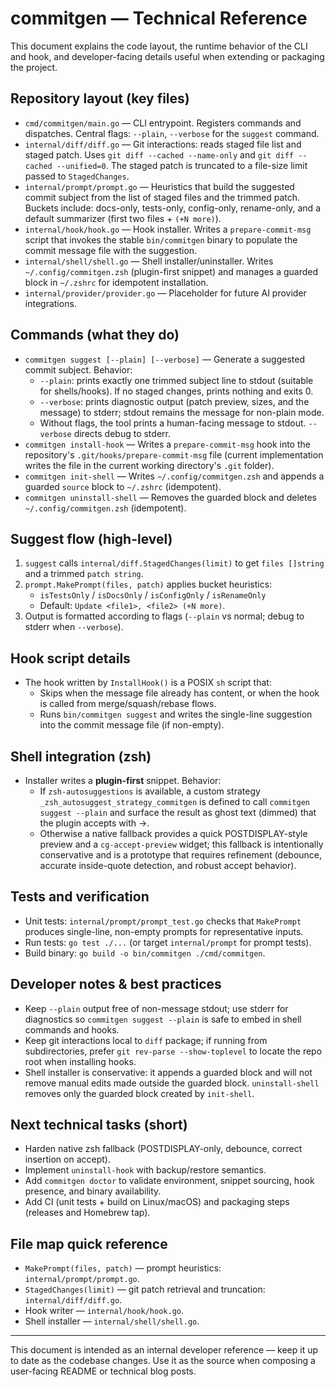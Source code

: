 # commitgen — Technical Reference

This document explains the code layout, the runtime behavior of the CLI and hook, and developer-facing details useful when extending or packaging the project.

## Repository layout (key files)
- `cmd/commitgen/main.go` — CLI entrypoint. Registers commands and dispatches. Central flags: `--plain`, `--verbose` for the `suggest` command.
- `internal/diff/diff.go` — Git interactions: reads staged file list and staged patch. Uses `git diff --cached --name-only` and `git diff --cached --unified=0`. The staged patch is truncated to a file-size limit passed to `StagedChanges`.
- `internal/prompt/prompt.go` — Heuristics that build the suggested commit subject from the list of staged files and the trimmed patch. Buckets include: docs-only, tests-only, config-only, rename-only, and a default summarizer (first two files + `(+N more)`).
- `internal/hook/hook.go` — Hook installer. Writes a `prepare-commit-msg` script that invokes the stable `bin/commitgen` binary to populate the commit message file with the suggestion.
- `internal/shell/shell.go` — Shell installer/uninstaller. Writes `~/.config/commitgen.zsh` (plugin-first snippet) and manages a guarded block in `~/.zshrc` for idempotent installation.
- `internal/provider/provider.go` — Placeholder for future AI provider integrations.

## Commands (what they do)
- `commitgen suggest [--plain] [--verbose]` — Generate a suggested commit subject. Behavior:
  - `--plain`: prints exactly one trimmed subject line to stdout (suitable for shells/hooks). If no staged changes, prints nothing and exits 0.
  - `--verbose`: prints diagnostic output (patch preview, sizes, and the message) to stderr; stdout remains the message for non-plain mode.
  - Without flags, the tool prints a human-facing message to stdout. `--verbose` directs debug to stderr.
- `commitgen install-hook` — Writes a `prepare-commit-msg` hook into the repository's `.git/hooks/prepare-commit-msg` file (current implementation writes the file in the current working directory's `.git` folder).
- `commitgen init-shell` — Writes `~/.config/commitgen.zsh` and appends a guarded `source` block to `~/.zshrc` (idempotent).
- `commitgen uninstall-shell` — Removes the guarded block and deletes `~/.config/commitgen.zsh` (idempotent).

## Suggest flow (high-level)
1. `suggest` calls `internal/diff.StagedChanges(limit)` to get `files []string` and a trimmed `patch string`.
2. `prompt.MakePrompt(files, patch)` applies bucket heuristics:
   - `isTestsOnly` / `isDocsOnly` / `isConfigOnly` / `isRenameOnly`
   - Default: `Update <file1>, <file2> (+N more)`.
3. Output is formatted according to flags (`--plain` vs normal; debug to stderr when `--verbose`).

## Hook script details
- The hook written by `InstallHook()` is a POSIX `sh` script that:
  - Skips when the message file already has content, or when the hook is called from merge/squash/rebase flows.
  - Runs `bin/commitgen suggest` and writes the single-line suggestion into the commit message file (if non-empty).

## Shell integration (zsh)
- Installer writes a **plugin-first** snippet. Behavior:
  - If `zsh-autosuggestions` is available, a custom strategy `_zsh_autosuggest_strategy_commitgen` is defined to call `commitgen suggest --plain` and surface the result as ghost text (dimmed) that the plugin accepts with →.
  - Otherwise a native fallback provides a quick POSTDISPLAY-style preview and a `cg-accept-preview` widget; this fallback is intentionally conservative and is a prototype that requires refinement (debounce, accurate inside-quote detection, and robust accept behavior).

## Tests and verification
- Unit tests: `internal/prompt/prompt_test.go` checks that `MakePrompt` produces single-line, non-empty prompts for representative inputs.
- Run tests: `go test ./...` (or target `internal/prompt` for prompt tests).
- Build binary: `go build -o bin/commitgen ./cmd/commitgen`.

## Developer notes & best practices
- Keep `--plain` output free of non-message stdout; use stderr for diagnostics so `commitgen suggest --plain` is safe to embed in shell commands and hooks.
- Keep git interactions local to `diff` package; if running from subdirectories, prefer `git rev-parse --show-toplevel` to locate the repo root when installing hooks.
- Shell installer is conservative: it appends a guarded block and will not remove manual edits made outside the guarded block. `uninstall-shell` removes only the guarded block created by `init-shell`.

## Next technical tasks (short)
- Harden native zsh fallback (POSTDISPLAY-only, debounce, correct insertion on accept).
- Implement `uninstall-hook` with backup/restore semantics.
- Add `commitgen doctor` to validate environment, snippet sourcing, hook presence, and binary availability.
- Add CI (unit tests + build on Linux/macOS) and packaging steps (releases and Homebrew tap).

## File map quick reference
- `MakePrompt(files, patch)` — prompt heuristics: `internal/prompt/prompt.go`.
- `StagedChanges(limit)` — git patch retrieval and truncation: `internal/diff/diff.go`.
- Hook writer — `internal/hook/hook.go`.
- Shell installer — `internal/shell/shell.go`.

---
This document is intended as an internal developer reference — keep it up to date as the codebase changes. Use it as the source when composing a user-facing README or technical blog posts.
